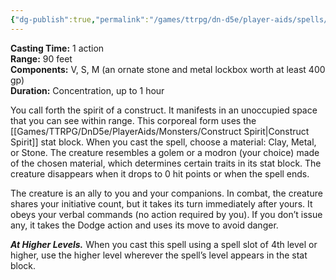 ```yaml
---
{"dg-publish":true,"permalink":"/games/ttrpg/dn-d5e/player-aids/spells/level-4/summon-construct/","tags":["TTRPG/DND/5e","verbal","somatic","material","Spell"],"noteIcon":""}
---
```



**Casting Time:** 1 action  
**Range:** 90 feet  
**Components:** V, S, M (an ornate stone and metal lockbox worth at least 400 gp)  
**Duration:** Concentration, up to 1 hour

You call forth the spirit of a construct. It manifests in an unoccupied space that you can see within range. This corporeal form uses the [[Games/TTRPG/DnD5e/PlayerAids/Monsters/Construct Spirit\|Construct Spirit]] stat block. When you cast the spell, choose a material: Clay, Metal, or Stone. The creature resembles a golem or a modron (your choice) made of the chosen material, which determines certain traits in its stat block. The creature disappears when it drops to 0 hit points or when the spell ends.

The creature is an ally to you and your companions. In combat, the creature shares your initiative count, but it takes its turn immediately after yours. It obeys your verbal commands (no action required by you). If you don’t issue any, it takes the Dodge action and uses its move to avoid danger.

**_At Higher Levels._** When you cast this spell using a spell slot of 4th level or higher, use the higher level wherever the spell’s level appears in the stat block.